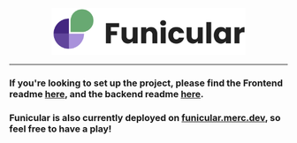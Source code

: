 <p align="center"><img src="frontend/src/assets/logo_long.svg" alt="funicular logo" width="350"/>
</p>
<hr>

### If you're looking to set up the project, please find the Frontend readme [here](https://github.com/p4p-51/jubilant-octo-funicular/blob/main/frontend/README.md), and the backend readme [here](https://github.com/p4p-51/jubilant-octo-funicular/blob/main/backend/README.md).

### Funicular is also currently deployed on [funicular.merc.dev](funicular.merc.dev), so feel free to have a play!
